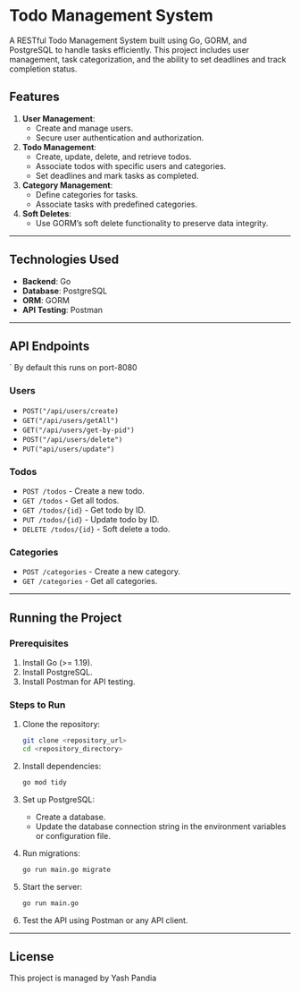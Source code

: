 # Todo Management System

A RESTful Todo Management System built using Go, GORM, and PostgreSQL to handle tasks efficiently. This project includes user management, task categorization, and the ability to set deadlines and track completion status.

## Features

1. **User Management**:
   - Create and manage users.
   - Secure user authentication and authorization.
2. **Todo Management**:
   - Create, update, delete, and retrieve todos.
   - Associate todos with specific users and categories.
   - Set deadlines and mark tasks as completed.
3. **Category Management**:
   - Define categories for tasks.
   - Associate tasks with predefined categories.
4. **Soft Deletes**:
   - Use GORM’s soft delete functionality to preserve data integrity.

---

## Technologies Used

- **Backend**: Go
- **Database**: PostgreSQL
- **ORM**: GORM
- **API Testing**: Postman

---

## API Endpoints
` By default this runs on port-8080

### Users
- `POST("/api/users/create)`
- `GET("/api/users/getAll")`
- `GET("/api/users/get-by-pid")`
- `POST("/api/users/delete")`
- `PUT("api/users/update")`

### Todos
- `POST /todos` - Create a new todo.
- `GET /todos` - Get all todos.
- `GET /todos/{id}` - Get todo by ID.
- `PUT /todos/{id}` - Update todo by ID.
- `DELETE /todos/{id}` - Soft delete a todo.

### Categories
- `POST /categories` - Create a new category.
- `GET /categories` - Get all categories.

---

## Running the Project

### Prerequisites

1. Install Go (>= 1.19).
2. Install PostgreSQL.
3. Install Postman for API testing.

### Steps to Run

1. Clone the repository:
   ```bash
   git clone <repository_url>
   cd <repository_directory>
   ```

2. Install dependencies:
   ```bash
   go mod tidy
   ```

3. Set up PostgreSQL:
   - Create a database.
   - Update the database connection string in the environment variables or configuration file.

4. Run migrations:
   ```bash
   go run main.go migrate
   ```

5. Start the server:
   ```bash
   go run main.go
   ```

6. Test the API using Postman or any API client.

---

## License
This project is managed by Yash Pandia
